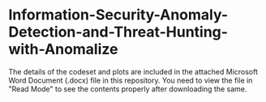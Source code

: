 # Information-Security-Anomaly-Detection-and-Threat-Hunting-with-Anomalize

The details of the codeset and plots are included in the attached Microsoft Word Document (.docx) file in this repository. 
You need to view the file in "Read Mode" to see the contents properly after downloading the same.
